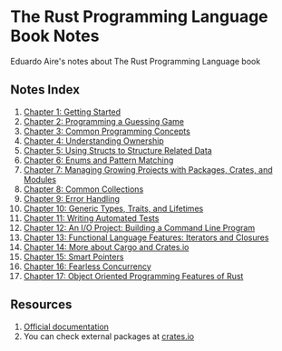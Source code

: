 # The Rust Programming Language Book Notes

Eduardo Aire's notes about The Rust Programming Language book

## Notes Index

1. [Chapter 1: Getting Started](./notes/01-getting-started)
2. [Chapter 2: Programming a Guessing Game](./projects/e_03_guessing_game)
3. [Chapter 3: Common Programming Concepts](./notes/03-common-programming-concepts.md)
4. [Chapter 4: Understanding Ownership](./notes/04-understanding-ownership.md)
5. [Chapter 5: Using Structs to Structure Related Data](./notes/05-using-structs-to-structure-related-data.md)
6. [Chapter 6: Enums and Pattern Matching](./notes/06-enums-and-pattern-matching.md)
7. [Chapter 7: Managing Growing Projects with Packages, Crates, and Modules](./notes/07-managing-growing-projects-with-packages-crates-and-modules.md)
8. [Chapter 8: Common Collections](./notes/08-common-collections.md)
9. [Chapter 9: Error Handling](./notes/09-error-handling.md)
10. [Chapter 10: Generic Types, Traits, and Lifetimes](./notes/10-generic-types-traits-and-lifetimes.md)
11. [Chapter 11: Writing Automated Tests](./notes/11-writing-automated-tests.md)
12. [Chapter 12: An I/O Project: Building a Command Line Program](./projects/e_14_cli_program)
13. [Chapter 13: Functional Language Features: Iterators and Closures](./notes/13-functional-language-features-iterators-and-closures.md)
14. [Chapter 14: More about Cargo and Crates.io](./notes/14-more-about-cargo-and-crates-io.md)
15. [Chapter 15: Smart Pointers](./notes/15-smart-pointers.md)
16. [Chapter 16: Fearless Concurrency](./notes/16-fearless-concurrency.md)
17. [Chapter 17: Object Oriented Programming Features of Rust](./notes/17-object-oriented-programming-features-of-rust.md)

## Resources

1. [Official documentation](https://www.rust-lang.org/learn)
2. You can check external packages at [crates.io](https://crates.io/)
